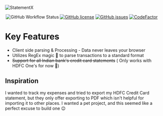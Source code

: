 ![StatementX](https://socialify.git.ci/darshkpatel/StatementX/image?description=1&descriptionEditable=Convert%20those%20pesky%20credit%20card%20statements%20to%20CSV&language=1&name=1&owner=1&pattern=Floating%20Cogs&theme=Light)

<p align="center">
<img alt="GitHub Workflow Status" src="https://github.com/darshkpatel/StatementX/actions/workflows/build_deploy.yml/badge.svg">
<a href="https://github.com/darshkpatel/StatementX/blob/main/LICENSE"><img alt="GitHub license" src="https://img.shields.io/github/license/darshkpatel/StatementX?style=flat"></a>
<a href="https://github.com/darshkpatel/StatementX/issues"><img alt="GitHub issues" src="https://img.shields.io/github/issues/darshkpatel/StatementX?style=flat"></a>
<a href="https://www.codefactor.io/repository/github/darshkpatel/statementx"><img src="https://www.codefactor.io/repository/github/darshkpatel/statementx/badge" alt="CodeFactor" /></a>
</p>

# Key Features
 - Client side parsing & Processing - Data never leaves your browser
 - Utilizes RegEx magic :crystal_ball: to parse transactions to a standard format
 - ~~Support for all Indian bank's credit card statements~~ ( Only works with HDFC One's for now :eyes:)

## Inspiration
I wanted to track my expenses and tried to export my HDFC Credit Card statement, but they only offer exporting to PDF which isn't helpful for importing it to other places. I wanted a pet project, and this seemed like a perfect excuse to build one :wink:

